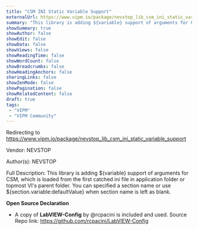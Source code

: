 ```yaml
---
title: "CSM INI Static Variable Support"
externalUrl: https://www.vipm.io/package/nevstop_lib_csm_ini_static_variable_support
summary: "This library is adding ${variable} support of arguments for CSM, which is loaded from the first catched ini file in application folder or topmost VI's parent folder."
showSummary: true
showAuthor: false
showEdit: false
showData: false
showViews: false
showReadingTime: false
showWordCount: false
showBreadcrumbs: false
showHeadingAnchors: false
sharingLinks: false
showZenMode: false
showPagination: false
showRelatedContent: false
draft: true
tags:
 - "VIPM"
 - "VIPM Community"
---
```


Redirecting to https://www.vipm.io/package/nevstop_lib_csm_ini_static_variable_support

Vendor: NEVSTOP

Author(s): NEVSTOP
 
Full Description:
This library is adding ${variable} support of arguments for CSM, which is loaded from the first catched ini file in application folder or topmost VI's parent folder. You can specified a section name or use ${section.variable:defaultValue} when section name is left as blank.

**Open Source Declaration**
 - A copy of **LabVIEW-Config** by @rcpacini is included and used.  Source Repo link: https://github.com/rcpacini/LabVIEW-Config